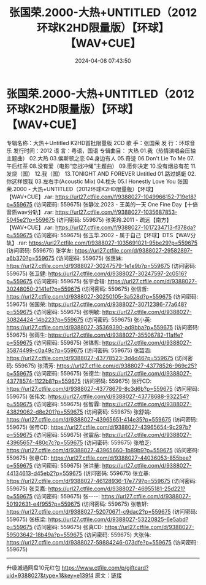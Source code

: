 ﻿---
title: 张国荣.2000-大热+UNTITLED（2012环球K2HD限量版）【环球】【WAV+CUE】
date: 2024-04-08 07:43:50
categories: WAV车载音乐、镜像
tags: 华语中文
---
# 张国荣.2000-大热+UNTITLED（2012环球K2HD限量版）【环球】【WAV+CUE】

专辑名称：大热＋Untitled K2HD首批限量版 2CD
歌 手：张国荣
发 行：环球音乐
发行时间：2012
语 言：粤语，国语
专辑曲目：
大热
01.我（热情演唱会压轴主题曲）
02.大热
03.侯斯顿之恋
04.身边有人
05.奇迹
06.Don't Lie To Me
07.午后红茶
08.没有爱（电影“恋战冲绳”主题曲）
09.愿你决定
10.没有烟总有花
11.发烧（国）
12.我（国）
13.TONIGHT AND FOREVER
Untitled
01.路过蜻蜓
02.你这样恨我
03.左右手(Acoustic Mix)
04.枕头
05.I Honestly Love You
张国荣.2000 - 大热+UNTITLED（2012环球K2HD限量版）【环球】【WAV+CUE】.rar: https://url27.ctfile.com/f/9388027-1049966152-719e18?p=559675
(访问密码: 559675)
张静汶.2023 - 王美的一天 One Fine Day【十倍音质wav分轨】.rar: https://url27.ctfile.com/f/9388027-1035687853-5045e2?p=559675
(访问密码: 559675)
张美玲.2011 - 疏远【南方】【WAV+CUE】.rar: https://url27.ctfile.com/f/9388027-1017234713-f378da?p=559675
(访问密码: 559675)
张玉华.2002 - 属于自己【环球】DTS【WAV分轨】.rar: https://url27.ctfile.com/f/9388027-1035691021-95be29?p=559675
(访问密码: 559675)
张学友: https://url27.ctfile.com/d/9388027-29582897-a6b370?p=559675
(访问密码: 559675)
张惠妹: https://url27.ctfile.com/d/9388027-30247579-1e1e9b?p=559675
(访问密码: 559675)
张卫健: https://url27.ctfile.com/d/9388027-30247597-2c0516?p=559675
(访问密码: 559675)
张宇合辑: https://url27.ctfile.com/d/9388027-30248050-2141ef?p=559675
(访问密码: 559675)
张信哲: https://url27.ctfile.com/d/9388027-30250105-3a528d?p=559675
(访问密码: 559675)
张国荣: https://url27.ctfile.com/d/9388027-30712386-77a648?p=559675
(访问密码: 559675)
张明敏: https://url27.ctfile.com/d/9388027-30824424-14b223?p=559675
(访问密码: 559675)
张小英: https://url27.ctfile.com/d/9388027-35369390-ad9bba?p=559675
(访问密码: 559675)
张雨生: https://url27.ctfile.com/d/9388027-35506782-11affe?p=559675
(访问密码: 559675)
张镐哲: https://url27.ctfile.com/d/9388027-35874499-c0a49c?p=559675
(访问密码: 559675)
张韶涵: https://url27.ctfile.com/d/9388027-43778523-3d4d46?p=559675
(访问密码: 559675)
张清芳: https://url27.ctfile.com/d/9388027-43778526-969c25?p=559675
(访问密码: 559675)
张德兰: https://url27.ctfile.com/d/9388027-43778574-1122b8?p=559675
(访问密码: 559675)
张行CD: https://url27.ctfile.com/d/9388027-43778679-8c3d6b?p=559675
(访问密码: 559675)
张伟文: https://url27.ctfile.com/d/9388027-43778688-932254?p=559675
(访问密码: 559675)
张智霖: https://url27.ctfile.com/d/9388027-43829062-d8e201?p=559675
(访问密码: 559675)
张舒娟: https://url27.ctfile.com/d/9388027-43965651-414e35?p=559675
(访问密码: 559675)
张帝CD: https://url27.ctfile.com/d/9388027-43965654-9c297b?p=559675
(访问密码: 559675)
张震岳: https://url27.ctfile.com/d/9388027-43965657-480c7c?p=559675
(访问密码: 559675)
张柏芝: https://url27.ctfile.com/d/9388027-43965660-1b89b9?p=559675
(访问密码: 559675)
张悬CD: https://url27.ctfile.com/d/9388027-44036053-855bee?p=559675
(访问密码: 559675)
张洪量: https://url27.ctfile.com/d/9388027-44134613-d45eb2?p=559675
(访问密码: 559675)
张立基: https://url27.ctfile.com/d/9388027-46128936-17e779?p=559675
(访问密码: 559675)
张艾嘉: https://url27.ctfile.com/d/9388027-46955181-25d221?p=559675
(访问密码: 559675)
张----: https://url27.ctfile.com/d/9388027-50192631-e4f955?p=559675
(访问密码: 559675)
张敬轩: https://url27.ctfile.com/d/9388027-52070671-c9dac2?p=559675
(访问密码: 559675)
张栋梁: https://url27.ctfile.com/d/9388027-53220825-6e5abd?p=559675
(访问密码: 559675)
张真CD: https://url27.ctfile.com/d/9388027-59503642-18b49a?p=559675
(访问密码: 559675)
大张伟: https://url27.ctfile.com/d/9388027-59884246-073dfe?p=559675
(访问密码: 559675)
*****************************************************
升级城通网盘10元红包 https://www.ctfile.com/p/giftcard?uid=9388027&type=1&key=e139f4
原文：[链接](https://blog.sina.com.cn/s/blog_1647c7e760103151l.html)